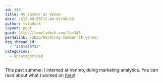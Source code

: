 ```yaml
---
id: 348
title: My summer at Venmo
date: 2015-09-05T12:40:07+00:00
author: tvladeck
layout: post
guid: http://tomvladeck.com/?p=348
permalink: /2015/09/05/my-summer-at-venmo/
dsq_thread_id:
  - "4101040734"
categories:
  - Uncategorized
---
```

This past summer, I interned at Venmo, doing marketing analytics. You can read about what I worked on <a href="http://blog.venmo.com/2015/9/3/a-marketing-analytics-summer-internship-at-venmo">here</a>!